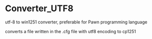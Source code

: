 # Converter_UTF8
 utf-8 to win1251 converter, preferable for Pawn programming language


converts a file written in the .cfg file with utf8 encoding to cp1251
